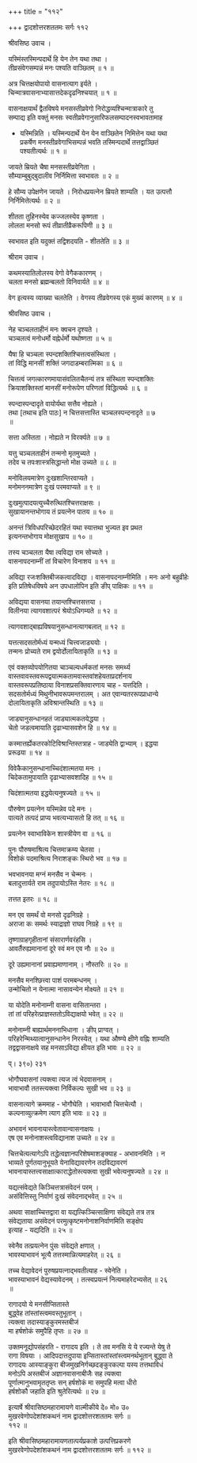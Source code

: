 +++
title = "११२"

+++
द्वादशोत्तरशततमः सर्गः ११२  
  
श्रीवसिष्ठ उवाच ।  
  
यस्मिंस्तस्मिन्पदार्थे हि येन तेन यथा तथा ।  
तीव्रसंवेगसम्पन्नं मनः पश्यति वाञ्छितम् ॥ १ ॥  
  
अत्र चित्तक्षयोपायो वासनात्याग इर्यते ।  
चिन्मात्रवासनाभ्यासात्तदेकदृढनिश्चयात् ॥ १ ॥  
  
वासनाक्षयार्थं द्वैतविषये मनसस्तीव्रवेगो निरोद्धव्यश्चिन्मात्राकारे तु   
सम्पाद्य इति वक्तुं मनसः स्वतीव्रवेगानुसारिफलसम्पादनस्वभावतामाह   
- यस्मिन्निति । यस्मिन्पदार्थे येन येन वाञ्छितेन निमित्तेन यथा यथा   
प्रकर्षेण मनस्तीव्रवेगाभिसम्पन्नं भवति तस्मिन्पदार्थे तत्तद्वाञ्छितं   
पश्यतीत्यर्थः ॥ १ ॥  
  
जायते म्रियते चैषा मनसस्तीव्रवेगिता ।  
सौम्याम्बुबुद्बुदालीव निर्निमित्ता स्वभावतः ॥ २ ॥  
  
हे सौम्य उपेक्षणेन जायते । निरोधप्रयत्नेन म्रियते शाम्यति । यत उत्पत्तौ   
निर्निमित्तेत्यर्थः ॥ २ ॥  
  
शीतता तुहिनस्येव कज्जलस्येव कृष्णता ।  
लोलता मनसो रूपं तीव्रातीव्रैकरूपिणी ॥ ३ ॥  
  
स्वभावत इति यदुक्तं तद्विशदयति - शीततेति ॥ ३ ॥  
  
श्रीराम उवाच ।  
  
कथमस्यातिलोलस्य वेगो वेगैककारणम् ।  
चलता मनसो ब्रह्मन्बलतो विनिवार्यते ॥ ४ ॥  
  
वेग इत्यस्य व्याख्या चलतेति । वेगस्य तीव्रवेगस्य एकं मुख्यं कारणम् ॥ ४ ॥  
  
श्रीवसिष्ठ उवाच ।  
  
नेह चञ्चलताहीनं मनः क्वचन दृश्यते ।  
चञ्चलत्वं मनोधर्मो वह्नेर्धर्मो यथोष्णता ॥ ५ ॥  
  
यैषा हि चञ्चला स्पन्दशक्तिश्चित्तत्वसंस्थिता ।  
तां विद्धि मानसीं शक्तिं जगदाडम्बरात्मिका ॥ ६ ॥  
  
चित्तत्वं जगत्कारणमायासंवलितचैतन्यं तत्र संस्थिता स्पन्दशक्तिः   
क्रियाशक्तिस्तां मानसीं मनोरूपेण परिणतां विद्धित्यर्थः ॥ ६ ॥  
  
स्पन्दास्पन्दादृते वायोर्यथा सत्तैव नोह्यते ।  
तथा [तथाच इति पाठः] न चित्तसत्तास्ति चञ्चलस्पन्दनादृते ॥ ७   
॥  
  
सत्ता अस्तिता । नोह्यते न विरर्क्यते ॥ ७ ॥  
  
यत्तु चञ्चलताहीनं तन्मनो मृतमुच्यते ।  
तदेव च तपःशास्त्रसिद्धान्तो मोक्ष उच्यते ॥ ८ ॥  
  
मनोविलयमात्रेण दुःखशान्तिरवाप्यते ।  
मनोमननमात्रेण दुःखं परमवाप्यते ॥ ९ ॥  
  
दुःखमुत्पादयत्युच्चैरुत्थितश्चित्तराक्षसः ।  
सुखायानन्तभोगाय तं प्रयत्नेन पातय ॥ १० ॥  
  
अनन्तं त्रिविधपरिच्छेदरहितं यथा स्यात्तथा भुज्यत इव प्रथत   
इत्यनन्तभोगाय मोक्षसुखाय ॥ १० ॥  
  
तस्य चञ्चलता यैषा त्वविद्या राम सोच्यते ।  
वासनापदनाम्नीं तां विचारेण विनाशय ॥ ११ ॥  
  
अविद्या रजःशक्तिबीजकत्वादविद्या । वासनापदनाम्नीमिति । मनः अनो बहुव्रीहेः   
इति प्रतिषेधविषये अन उपधालोपिन इति ङीप् पाक्षिकः ॥ ११ ॥  
  
अविद्यया वासनया तयान्तश्चित्तसत्तया ।  
विलीनया त्यागवशात्परं श्रेयोऽधिगम्यते ॥ १२ ॥  
  
त्यागवशाद्बाह्यविषयानुसन्धानत्यागबलात् ॥ १२ ॥  
  
यत्तत्सदसतोर्मध्यं यन्मध्यं चित्त्वजाड्ययोः ।  
तन्मनः प्रोच्यते राम द्वयोर्दोलायिताकृति ॥ १३ ॥  
  
एवं वक्तव्योपयोगितया चाञ्चल्यधर्मकतां मनसः समर्थ्य   
वास्तवावस्तवरूपद्वयात्मकतामवास्तवांशहेयताप्रदर्शनाय   
वास्तवरूपप्रतिष्ठाया विनाशप्रसक्तिवारणाय चाह - यत्तदिति ।   
सदसतोर्मध्यं मिथुनीभावरूपमन्तरालम् । अत एवान्यतररूपप्राधान्ये   
दोलायिताकृति अविश्रान्तस्थिति ॥ १३ ॥  
  
जाड्यानुसन्धानहतं जाड्यात्मकतयेद्धया ।  
चेतो जडत्वमायाति दृढाभ्यासवशेन हि ॥ १४ ॥  
  
कस्मात्तर्ह्येकतरकोटिविश्रान्तिस्तत्राह - जाड्येति द्वाभ्याम् । इद्धया   
प्ररूढया ॥ १४ ॥  
  
विवेकैकानुसन्धानाच्चिदंशात्मतया मनः ।  
चिदेकतामुपायाति दृढाभ्यासवशादिह ॥ १५ ॥  
  
चिदंशात्मतया इद्धयेत्यनुषज्यते ॥ १५ ॥  
  
पौरुषेण प्रयत्नेन यस्मिन्नेव पदे मनः ।  
पात्यते तत्पदं प्राप्य भवत्यभ्यासतो हि तत् ॥ १६ ॥  
  
प्रयत्नेन स्वाभाविकेन शास्त्रीयेण वा ॥ १६ ॥  
  
पुनः पौरुषमाश्रित्य चित्तमाक्रम्य चेतसा ।  
विशोकं पदमाश्रित्य निराशङ्कः स्थिरो भव ॥ १७ ॥  
  
भवभावनया मग्नं मनसैव न चेन्मनः ।  
बलादुत्तार्यते राम तदुपायोऽस्ति नेतरः ॥ १८ ॥  
  
तत्तत इतरः ॥ १८ ॥  
  
मन एव समर्थं वो मनसो दृढनिग्रहे ।  
अराजा कः समर्थः स्याद्राज्ञो राघव निग्रहे ॥ १९ ॥  
  
तृष्णाग्राहगृहीतानां संसारार्णवरंहसि ।  
आवर्तैरुह्यमानानां दूरे स्वं मन एव नौः ॥ २० ॥  
  
दूरे उह्यमानानां प्रवाह्यमाणानाम् । नौस्तरिः ॥ २० ॥  
  
मनसैव मनश्छित्त्वा पाशं परमबन्धनम् ।  
उन्मोचितो न येनात्मा नासावन्येन मोक्ष्यते ॥ २१ ॥  
  
या योदेति मनोनाम्नी वासना वासितान्तरा ।  
तां तां परिहरेत्प्राज्ञस्ततोऽविद्याक्षयो भवेत् ॥ २२ ॥  
  
मनोनाम्नी बाह्यार्थमननाभिधाना । ङीप् प्राग्वत् ।   
परिहरेन्मिथ्यात्वानुसन्धानेन निरस्येत् । यथा औष्ण्ये क्षीणे वह्निः शाम्यति   
तद्वद्वासनाक्षये सह मनसाऽविद्या क्षीयत इति भावः ॥ २२ ॥  
  
प्। ३९०) २३१  
  
भोगौघवासनां त्यक्त्वा त्यज त्वं भेदवासनाम् ।  
भावाभावौ ततस्त्यक्त्वा निर्विकल्पः सुखी भव ॥ २३ ॥  
  
वासनात्यागे क्रममाह - भोगौघेति । भावाभावौ चित्तचेत्यौ ।   
कल्पनाव्युत्क्रमेण त्याग इति भावः ॥ २३ ॥  
  
अभावनं भावनायास्त्वेतावान्वासनाक्षयः ।  
एष एव मनोनाशस्त्वविद्यानाश उच्यते ॥ २४ ॥  
  
चित्तचेत्यत्यागेऽपि तद्धेत्वज्ञानपरिशेषमाशङ्क्याह - अभावनमिति । न   
भाव्यते पूर्णतयानुभूयते येनाविद्यावरणेन तदविद्यावरणं   
भावनायास्तत्त्वसाक्षात्काराद्धेतोस्त्यक्त्वा सुखी भवेत्यनुषज्यते ॥ २४ ॥  
  
यद्यत्संवेद्यते किञ्चित्तत्रासंवेदनं परम् ।  
असंवित्तिस्तु निर्वाणं दुःखं संवेदनाद्भवेत् ॥ २५ ॥  
  
अथवा साक्षाच्चित्तद्वारा वा यद्यत्किञ्चित्साक्षिणा संवेद्यते तत्र तत्र   
संवेद्यताया असंवेदनं परमुत्कृष्टमनोनाशनिर्वाणमिति सङ्क्षेप   
इत्याह - यद्यदिति ॥ २५ ॥  
  
स्वेनैव तत्प्रयत्नेन पुंसः संवेद्यते क्षणात् ।  
भावस्याभावनं भूत्यै तत्तस्मान्नित्यमाहरेत् ॥ २६ ॥  
  
तच्च वेद्यावेदनं पुरुषप्रयत्नाद्भवतीत्याह - स्वेनेति ।   
भावस्याभावनं वेद्यस्यावेदनम् । तत्स्वप्रयत्नं नित्यमाहरेदभ्यसेत् ॥ २६   
॥  
  
रागादयो ये मनसीप्सितास्ते  
बुद्ध्वेह तांस्तांस्त्वमवस्तुभूतान् ।  
त्यक्त्वा तदास्याङ्कुरमस्तबीजं  
मा हर्षशोकं समुपैहि तृप्तः ॥ २७ ॥  
  
उक्तमनूद्योपसंहरति - रागादय इति । ते तव मनसि ये ये रज्यन्ते येषु ते   
रागा विषयाः । आदिपदात्तदुपाया इप्सितास्तांस्तांस्त्वमनर्थभूतान् बुद्ध्वा ते   
रागादयः आस्याङ्कुरा बीजमुखनिर्गच्छदङ्कुरकल्पा यस्य तत्तथाविधं   
मनोऽपि अस्तबीजं अज्ञानवासनाबीजैः सह त्यक्त्वा   
पूर्णात्मानुभवामृततृप्तः सन् हर्षशोकं मा समुपहि मत्वा धीरो   
हर्षशोकौ जहाति इति श्रुतेरित्यर्थः ॥ २७ ॥  
  
इत्यार्षे श्रीवासिष्ठमहारामायणे वाल्मीकीये दे० मो० उ०   
मुखरवेणोपदेशांशकथनं नाम द्वादशोत्तरशततमः सर्गः ॥   
११२ ॥  
  
इति श्रीवासिष्ठमहारामायणतात्पर्यप्रकाशे उत्पत्तिप्रकरणे   
मुखरवेणोपदेशांशकथनं नाम द्वादशोत्तरशततमः सर्गः ॥ ११२ ॥  
  
  